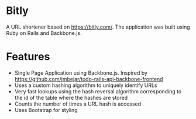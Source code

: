 # Bitly
A URL shortener based on https://bitly.com/. The application was built using Ruby on Rails and Backbone.js.

# Features
* Single Page Application using Backbone.js. Inspired by https://github.com/jmbejar/todo-rails-api-backbone-frontend
* Uses a custom hashing algorithm to uniquely identify URLs
* Very fast lookups using the hash reversal algorithm corresponding to the id of the table where the hashes are stored
* Counts the number of times a URL hash is accessed
* Uses Bootstrap for styling
